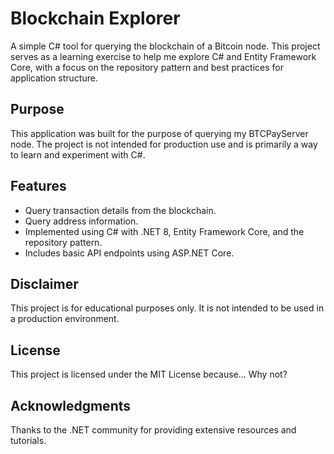 # Blockchain Explorer

A simple C# tool for querying the blockchain of a Bitcoin node. This project serves as a learning exercise to help me explore C# and Entity Framework Core, with a focus on the repository pattern and best practices for application structure.

## Purpose

This application was built for the purpose of querying my BTCPayServer node. The project is not intended for production use and is primarily a way to learn and experiment with C#.

## Features

- Query transaction details from the blockchain.
- Query address information.
- Implemented using C# with .NET 8, Entity Framework Core, and the repository pattern.
- Includes basic API endpoints using ASP.NET Core.

## Disclaimer

This project is for educational purposes only. It is not intended to be used in a production environment.

## License

This project is licensed under the MIT License because... Why not?

## Acknowledgments

Thanks to the .NET community for providing extensive resources and tutorials.